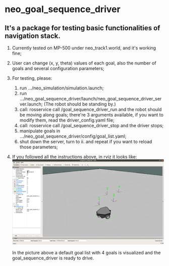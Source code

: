 # neo_goal_sequence_driver

## It's a package for testing basic functionalities of navigation stack.


1. Currently tested on MP-500 under neo_track1.world, and it's working fine;

2. User can change (x, y, theta) values of each goal, also the number of goals and several configuration parameters;

3. For testing, please:
	
	1) run .../neo_simulation/simulation.launch;
	2) run .../neo_goal_sequence_driver/launch/neo_goal_sequence_driver_server.launch;
	   (The robot should be standing by.)
	3) call: 
		    rosservice call /goal_sequence_driver_run
		and the robot should be moving along goals;
	    there're 3 arguments available, if you want to modify them, read the driver_config.yaml file;
	4) call:
		    rosservice call /goal_sequence_driver_stop
		and the driver stops;
	5) manipulate goals in .../neo_goal_sequence_driver/config/goal_list.yaml;
	6) shut down the server, turn to ii. and repeat if you want to reload those parameters;

4. If you followed all the instructions above, in rviz it looks like:
	![image](https://github.com/Hezihao/neo_goal_sequence_driver/blob/master/IMG/example_sequence_driver.png)

	In the picture above a default goal list with 4 goals is visualized and the goal_sequence_driver is ready to drive.
